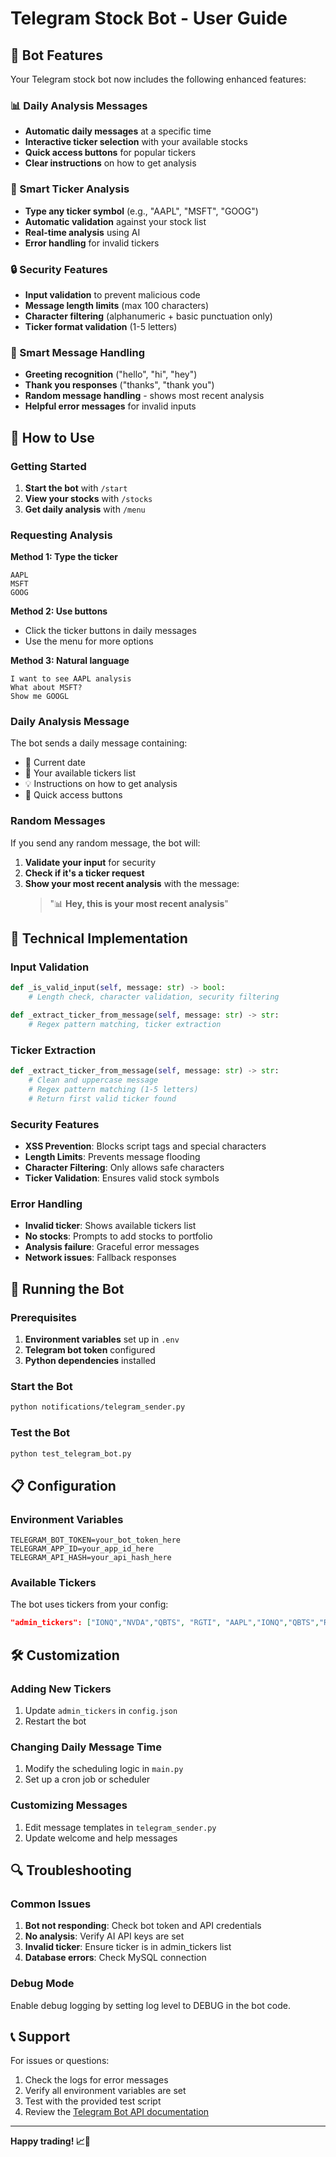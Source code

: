 # Telegram Stock Bot - User Guide

## 🤖 Bot Features

Your Telegram stock bot now includes the following enhanced features:

### 📊 Daily Analysis Messages
- **Automatic daily messages** at a specific time
- **Interactive ticker selection** with your available stocks
- **Quick access buttons** for popular tickers
- **Clear instructions** on how to get analysis

### 🎯 Smart Ticker Analysis
- **Type any ticker symbol** (e.g., "AAPL", "MSFT", "GOOG")
- **Automatic validation** against your stock list
- **Real-time analysis** using AI
- **Error handling** for invalid tickers

### 🔒 Security Features
- **Input validation** to prevent malicious code
- **Message length limits** (max 100 characters)
- **Character filtering** (alphanumeric + basic punctuation only)
- **Ticker format validation** (1-5 letters)

### 💬 Smart Message Handling
- **Greeting recognition** ("hello", "hi", "hey")
- **Thank you responses** ("thanks", "thank you")
- **Random message handling** - shows most recent analysis
- **Helpful error messages** for invalid inputs

## 📱 How to Use

### Getting Started
1. **Start the bot** with `/start`
2. **View your stocks** with `/stocks`
3. **Get daily analysis** with `/menu`

### Requesting Analysis
**Method 1: Type the ticker**
```
AAPL
MSFT
GOOG
```

**Method 2: Use buttons**
- Click the ticker buttons in daily messages
- Use the menu for more options

**Method 3: Natural language**
```
I want to see AAPL analysis
What about MSFT?
Show me GOOGL
```

### Daily Analysis Message
The bot sends a daily message containing:
- 📅 Current date
- 🎯 Your available tickers list
- 💡 Instructions on how to get analysis
- 🚀 Quick access buttons

### Random Messages
If you send any random message, the bot will:
1. **Validate your input** for security
2. **Check if it's a ticker request**
3. **Show your most recent analysis** with the message:
   > "📊 **Hey, this is your most recent analysis**"

## 🔧 Technical Implementation

### Input Validation
```python
def _is_valid_input(self, message: str) -> bool:
    # Length check, character validation, security filtering

def _extract_ticker_from_message(self, message: str) -> str:
    # Regex pattern matching, ticker extraction
```

### Ticker Extraction
```python
def _extract_ticker_from_message(self, message: str) -> str:
    # Clean and uppercase message
    # Regex pattern matching (1-5 letters)
    # Return first valid ticker found
```

### Security Features
- **XSS Prevention**: Blocks script tags and special characters
- **Length Limits**: Prevents message flooding
- **Character Filtering**: Only allows safe characters
- **Ticker Validation**: Ensures valid stock symbols

### Error Handling
- **Invalid ticker**: Shows available tickers list
- **No stocks**: Prompts to add stocks to portfolio
- **Analysis failure**: Graceful error messages
- **Network issues**: Fallback responses

## 🚀 Running the Bot

### Prerequisites
1. **Environment variables** set up in `.env`
2. **Telegram bot token** configured
3. **Python dependencies** installed

### Start the Bot
```bash
python notifications/telegram_sender.py
```

### Test the Bot
```bash
python test_telegram_bot.py
```

## 📋 Configuration

### Environment Variables
```env
TELEGRAM_BOT_TOKEN=your_bot_token_here
TELEGRAM_APP_ID=your_app_id_here
TELEGRAM_API_HASH=your_api_hash_here
```

### Available Tickers
The bot uses tickers from your config:
```json
"admin_tickers": ["IONQ","NVDA","QBTS", "RGTI", "AAPL","IONQ","QBTS","RGTI"]
```

## 🛠️ Customization

### Adding New Tickers
1. Update `admin_tickers` in `config.json`
2. Restart the bot

### Changing Daily Message Time
1. Modify the scheduling logic in `main.py`
2. Set up a cron job or scheduler

### Customizing Messages
1. Edit message templates in `telegram_sender.py`
2. Update welcome and help messages

## 🔍 Troubleshooting

### Common Issues
1. **Bot not responding**: Check bot token and API credentials
2. **No analysis**: Verify AI API keys are set
3. **Invalid ticker**: Ensure ticker is in admin_tickers list
4. **Database errors**: Check MySQL connection

### Debug Mode
Enable debug logging by setting log level to DEBUG in the bot code.

## 📞 Support

For issues or questions:
1. Check the logs for error messages
2. Verify all environment variables are set
3. Test with the provided test script
4. Review the [Telegram Bot API documentation](https://core.telegram.org/bots/api)

---

**Happy trading! 📈🚀** 